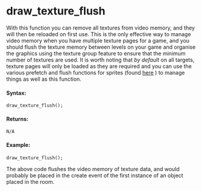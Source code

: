 # draw_texture_flush

With this function you can remove all textures from video memory, and
they will then be reloaded on first use. This is the only effective way
to manage video memory when you have multiple texture pages for a game,
and you should flush the texture memory between levels on your game and
organise the graphics using the texture group feature to ensure that the
minimum number of textures are used. It is worth noting that *by
default* on all targets, texture pages will only be loaded as they are
required and you can use the various prefetch and flush functions for
sprites (found
[here](../../Asset_Management/Sprites/Sprite_Manipulation/Sprite_Manipulation)
) to manage things as well as this function.

#### Syntax:

``` gml
draw_texture_flush();
```

#### Returns:

``` gml
N/A
```

#### Example:

``` gml
draw_texture_flush();
```

The above code flushes the video memory of texture data, and would
probably be placed in the create event of the first instance of an
object placed in the room.
